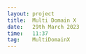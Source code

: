 ```yaml
---
layout: project
title:  Multi Domain X
date:   29th March 2023
time:   11:37
tag:    MultiDomainX
---
```

